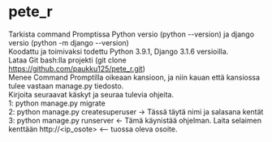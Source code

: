 # pete_r
Tarkista command Promptissa Python versio (python --version) ja django versio (python -m django --version)<br />
Koodattu ja toimivaksi todettu Python 3.9.1, Django 3.1.6 versioilla.<br />
Lataa Git bash:lla projekti (git clone https://github.com/paukku125/pete_r.git)<br />
Menee Command Promptilla oikeaan kansioon, ja niin kauan että kansiossa tulee vastaan manage.py tiedosto.<br />
Kirjoita seuraavat käskyt ja seuraa tulevia ohjeita.<br />
1: python manage.py migrate<br />
2: python manage.py createsuperuser -> Tässä täytä nimi ja salasana kentät<br />
3: python manage.py runserver <- Tämä käynistää ohjelman. Laita selaimen kenttään http://<ip_osote> <-- tuossa oleva osoite.<br />
